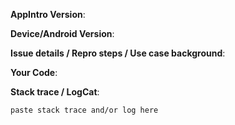 <!--
Please fill in the below fields with some data to help us best diagnose the issue.
The more specific you are, the better! You can help a lot by not making us ask these questions.
Any HTML comment like this will be stripped when rendering markdown, no need to delete them.
If an issue does not have the following template filled out, it will be closed without discussion.
-->

<!-- What version of AppIntro you're running, for example: 6.0.0
It's essentially the version number from your build.gradle: `dependencies { compile '...:x.y.z' }` -->
**AppIntro Version**:

<!-- What devices you managed to get the issue to come up on? For example:
fails on Galaxy S21, works fine on Pixel 5 -->
**Device/Android Version**:

<!-- Share the details of your issue in prose, detailing actual and expected behavior. It also helps if you give some info **why** you are trying to do something as opposed to **what** is not working. -->
**Issue details / Repro steps / Use case background**: 

<!-- Please include code snippets or whole files as necessary including XML layouts if applicable. If no code is being used, please explain why. Failure to do so will result in your issue being closed. We shouldn't have to ask you for code snippets later on in the issue. -->
**Your Code**: 

<!--
What is the error message that you got in the log?
-->
**Stack trace / LogCat**:
```
paste stack trace and/or log here
```

<!-- Bonus points if you attach a relevant screenshot, screen recording or a small demo project -->
